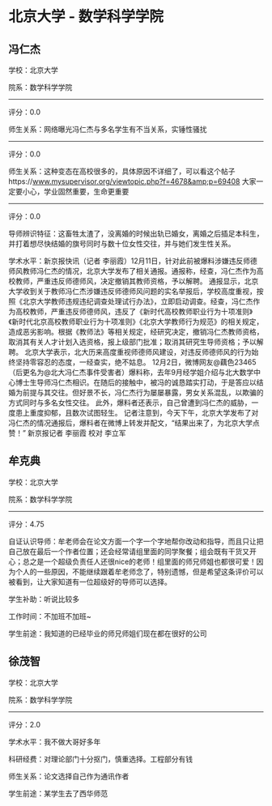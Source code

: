 # 北京大学 - 数学科学学院

## 冯仁杰

学校：北京大学

院系：数学科学学院

* * *

评分：0.0

师生关系：网络曝光冯仁杰与多名学生有不当关系，实锤性骚扰

* * *

评分：0.0

师生关系：这种变态在高校很多的，具体原因不详细了，可以看这个帖子https://www.mysupervisor.org/viewtopic.php?f=4678&amp;p=69408
大家一定要小心，学业固然重要，生命更重要

* * *

评分：0.0

导师辨识特征：这畜牲太渣了，没离婚的时候出轨已婚女，离婚之后插足本科生，并打着想尽快结婚的旗号同时与数十位女性交往，并与她们发生性关系。

学术水平：新京报快讯（记者 李丽霞）12月11日，针对此前被爆料涉嫌违反师德师风教师冯仁杰的情况，北京大学发布了相关通报。通报称，经查，冯仁杰作为高校教师，严重违反师德师风，决定撤销其教师资格，予以解聘。
通报显示，北京大学收到关于教师冯仁杰涉嫌违反师德师风问题的实名举报后，学校高度重视，按照《北京大学教师违规违纪调查处理试行办法》，立即启动调查。经查，冯仁杰作为高校教师，严重违反师德师风，违反了《新时代高校教师职业行为十项准则》《新时代北京高校教师职业行为十项准则》《北京大学教师行为规范》的相关规定，造成恶劣影响。根据《教师法》等相关规定，经研究决定，撤销冯仁杰教师资格，取消其有关人才计划入选资格，报上级部门批准；取消其研究生导师资格；予以解聘。
北京大学表示，北大历来高度重视师德师风建设，对违反师德师风的行为始终坚持零容忍的态度，一经查实，绝不姑息。
12月2日，微博网友@藕色23465 （后更名为@北大冯仁杰事件受害者）爆料称，去年9月经学姐介绍与北大数学中心博士生导师冯仁杰相识。在随后的接触中，被冯的诚恳踏实打动，于是答应以结婚为前提与其交往。但好景不长，冯仁杰行为屡屡暴露，男女关系混乱，以欺骗的方式同时与多名女性交往。
此外，爆料者还表示，自己曾遭到冯仁杰的威胁，一度患上重度抑郁，且数次试图轻生。
记者注意到，今天下午，北京大学发布了对冯仁杰的情况通报后，爆料者在微博上转发并配文，“结果出来了，为北京大学点赞！”
新京报记者 李丽霞 校对 李立军

## 牟克典

学校：北京大学

院系：数学科学学院

* * *

评分：4.75

自证认识导师：牟老师会在论文方面一个字一个字地帮你改动和指导，而且只让把自己放在最后一个作者位置；还会经常请组里面的同学聚餐；组会既有干货又开心；总之是一个超级负责任人还很nice的老师！组里面的师兄师姐也都很可爱！因为个人的一些原因，不能继续跟着牟老师念了，特别遗憾，但是希望这条评价可以被看到，让大家知道有一位超级好的导师可以选择。

学生补助：听说比较多

工作时间：不加班不加班~

学生前途：我知道的已经毕业的师兄师姐们现在都在很好的公司

## 徐茂智

学校：北京大学

院系：数学科学学院

* * *

评分：2.0

学术水平：我不做大哥好多年

科研经费：对理论部门十分抠门，慎重选择。工程部分有钱

师生关系：论文选择自己作为通讯作者

学生前途：某学生去了西华师范